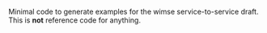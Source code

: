 Minimal code to generate examples for the wimse service-to-service draft. This is **not** reference code for anything.